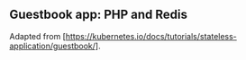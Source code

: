 Guestbook app: PHP and Redis
-----------------------------
Adapted from [https://kubernetes.io/docs/tutorials/stateless-application/guestbook/].
